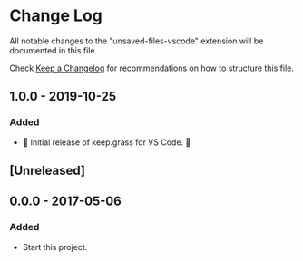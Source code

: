 # Change Log

All notable changes to the "unsaved-files-vscode" extension will be documented in this file.

Check [Keep a Changelog](http://keepachangelog.com/) for recommendations on how to structure this file.

## 1.0.0 - 2019-10-25

### Added

- 🎊 Initial release of keep.grass for VS Code. 🎉

## [Unreleased]

## 0.0.0 - 2017-05-06

### Added

- Start this project.
